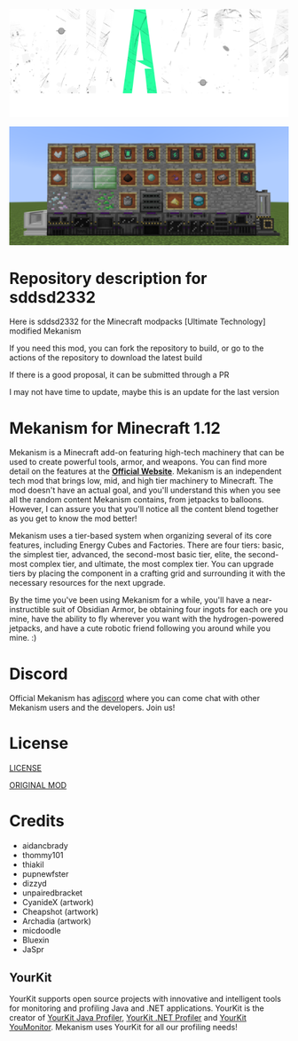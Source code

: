 
![Mekanism Logo](logo.png)

![Update Display](updatedisplay.png)

# Repository description for sddsd2332 #

Here is sddsd2332 for the Minecraft modpacks [Ultimate Technology] modified Mekanism

If you need this mod, you can fork the repository to build, or go to the actions of the repository to download the latest build

If there is a good proposal, it can be submitted through a PR

I may not have time to update, maybe this is an update for the last version

# Mekanism for Minecraft 1.12 #

Mekanism is a Minecraft add-on featuring high-tech machinery that can be used to create powerful tools,
armor, and weapons. You can find more detail on the features at the [**Official Website**](http://aidancbrady.com/mekanism/).
Mekanism is an independent tech mod that brings low, mid, and high tier machinery to Minecraft. The
mod doesn't have an actual goal, and you'll understand this when you see all the random content
Mekanism contains, from jetpacks to balloons. However, I can assure you that you'll notice all the
content blend together as you get to know the mod better!

Mekanism uses a tier-based system when organizing several of its core features, including Energy
Cubes and Factories. There are four tiers: basic, the simplest tier, advanced, the second-most basic
tier, elite, the second-most complex tier, and ultimate, the most complex tier. You can upgrade
tiers by placing the component in a crafting grid and surrounding it with the necessary resources
for the next upgrade.

By the time you've been using Mekanism for a while, you'll have a near-instructible suit of Obsidian
Armor, be obtaining four ingots for each ore you mine, have the ability to fly wherever you want with
the hydrogen-powered jetpacks, and have a cute robotic friend following you around while you mine. :)

# Discord #

Official Mekanism has a[discord](https://discord.gg/nmSjMGc) where you can come chat with other Mekanism users and the developers. Join us!

# License #

[LICENSE](https://raw.githubusercontent.com/sddsd2332/MEK-1.12.2-v10/main/README.md)

[ORIGINAL MOD](https://github.com/mekanism/Mekanism)

# Credits #

* aidancbrady
* thommy101
* thiakil
* pupnewfster
* dizzyd
* unpairedbracket
* CyanideX (artwork)
* Cheapshot (artwork)
* Archadia (artwork)
* micdoodle
* Bluexin
* JaSpr

## YourKit ##
YourKit supports open source projects with innovative and intelligent tools for monitoring and
profiling Java and .NET applications. YourKit is the creator of [YourKit Java Profiler](https://www.yourkit.com/java/profiler),
[YourKit .NET Profiler](https://www.yourkit.com/.net/profiler/) and [YourKit YouMonitor](https://www.yourkit.com/youmonitor/).
Mekanism uses YourKit for all our profiling needs!
